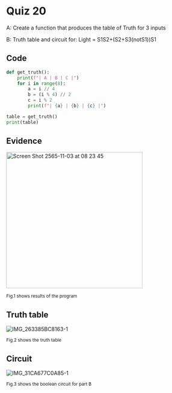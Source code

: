 # Quiz 20

A: Create a function that produces the table of Truth for 3 inputs

B: Truth table and circuit for: Light = S1S2+(S2+S3(notS1))S1 

## Code

```py
def get_truth():
    print(f"| A | B | C |")
    for i in range(8):
        a = i // 4
        b = (i % 4) // 2
        c = i % 2
        print(f"| {a} | {b} | {c} |")

table = get_truth()
print(table)
```

## Evidence

<img width="362" alt="Screen Shot 2565-11-03 at 08 23 45" src="https://user-images.githubusercontent.com/111941936/199620717-db3072b0-f0ea-4621-9f6a-035b0eddc1cd.png">

<sub>Fig.1 shows results of the program

## Truth table
   
![IMG_263385BC8163-1](https://user-images.githubusercontent.com/111941936/203371328-3bf6097a-b3dd-4aeb-b5e4-45541c82b44c.jpeg)
  
<sub>Fig.2 shows the truth table

## Circuit
    
![IMG_31CA677C0A85-1](https://user-images.githubusercontent.com/111941936/203807515-ba021f01-21d5-4ac1-9c4c-bfb5a653afb2.jpeg)
    
<sub>Fig.3 shows the boolean circuit for part B
